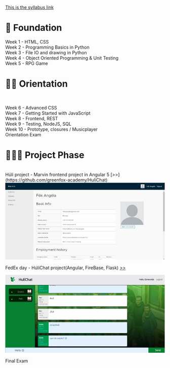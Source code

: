 [This is the syllabus link](https://github.com/greenfox-academy/rabbit-syllabus)

<h1>🐰 Foundation</h1>

Week 1 - HTML, CSS<br>
Week 2 - Programming Basics in Python<br>
Week 3 - File IO and drawing in Python<br>
Week 4 - Object Oriented Programming & Unit Testing<br>
Week 5 - RPG Game<br>

<h1>🐰🐰 Orientation</h1><br>

Week 6 - Advanced CSS<br>
Week 7 - Getting Started with JavaScript<br>
Week 8 - Frontend, REST<br>
Week 9 - Testing, NodeJS, SQL<br>
Week 10 - Prototype, closures / Musicplayer<br>
Orientation Exam<br>

<h1>🐰🐰🐰 Project Phase</h1><br>
Húli project - Marvin frontend project in Angular 5 [>>](https://github.com/greenfox-academy/HuliChat)<br>

<img src="marvin_frontend_angular.jpg">

FedEx day - HúliChat project(Angular, FireBase, Flask) [>>](https://github.com/greenfox-academy/huli-marvin-frontend)<br>

<img src="hulichat_pic.jpg">


Final Exam<br>
